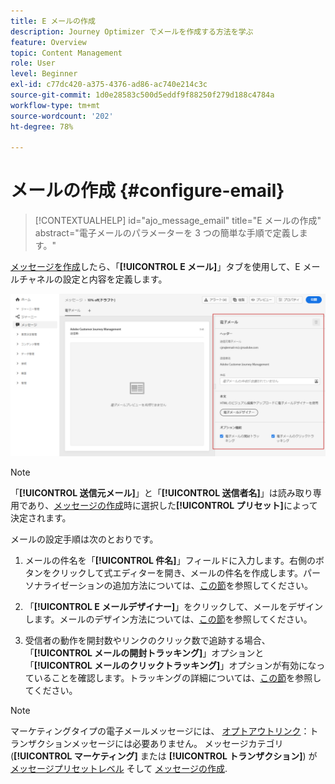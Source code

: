 ```yaml
---
title: E メールの作成
description: Journey Optimizer でメールを作成する方法を学ぶ
feature: Overview
topic: Content Management
role: User
level: Beginner
exl-id: c77dc420-a375-4376-ad86-ac740e214c3c
source-git-commit: 1d0e28583c500d5eddf9f88250f279d188c4784a
workflow-type: tm+mt
source-wordcount: '202'
ht-degree: 78%

---
```


# メールの作成 {#configure-email}

>[!CONTEXTUALHELP]
>id="ajo_message_email"
>title="E メールの作成"
>abstract="電子メールのパラメーターを 3 つの簡単な手順で定義します。"

[メッセージを作成](get-started-content.md)したら、「**[!UICONTROL E メール]**」タブを使用して、E メールチャネルの設定と内容を定義します。

![](assets/emails-configuration.png)

>[!NOTE]
>
>「**[!UICONTROL 送信元メール]**」と「**[!UICONTROL 送信者名]**」は読み取り専用であり、[メッセージの作成](get-started-content.md)時に選択した&#x200B;**[!UICONTROL プリセット]**&#x200B;によって決定されます。

メールの設定手順は次のとおりです。

1. メールの件名を「**[!UICONTROL 件名]**」フィールドに入力します。右側のボタンをクリックして式エディターを開き、メールの件名を作成します。パーソナライゼーションの追加方法については、[この節](../personalization/personalize.md)を参照してください。

1. 「**[!UICONTROL E メールデザイナー]**」をクリックして、メールをデザインします。メールのデザイン方法については、[この節](../design/design-emails.md)を参照してください。

1. 受信者の動作を開封数やリンクのクリック数で追跡する場合、「**[!UICONTROL メールの開封トラッキング]**」オプションと「**[!UICONTROL メールのクリックトラッキング]**」オプションが有効になっていることを確認します。トラッキングの詳細については、[この節](../design/message-tracking.md)を参照してください。

>[!NOTE]
>
>マーケティングタイプの電子メールメッセージには、 [オプトアウトリンク](consent.md#opt-out-management)：トランザクションメッセージには必要ありません。 メッセージカテゴリ (**[!UICONTROL マーケティング]** または **[!UICONTROL トランザクション]**) が [メッセージプリセットレベル](../configuration/message-presets.md#email-type) そして [メッセージの作成](get-started-content.md#create-new-message).
